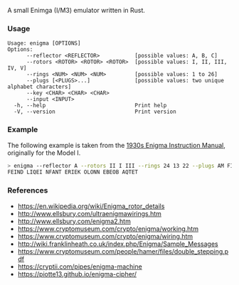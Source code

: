 A small Enimga (I/M3) emulator written in Rust.

### Usage

```
Usage: enigma [OPTIONS]
Options:
      --reflector <REFLECTOR>           [possible values: A, B, C]
      --rotors <ROTOR> <ROTOR> <ROTOR>  [possible values: I, II, III, IV, V]
      --rings <NUM> <NUM> <NUM>         [possible values: 1 to 26]
      --plugs [<PLUGS>...]              [possible values: two unique alphabet characters]
      --key <CHAR> <CHAR> <CHAR>
      --input <INPUT>
  -h, --help                            Print help
  -V, --version                         Print version
```

### Example

The following example is taken from the [1930s Enigma Instruction Manual](http://wiki.franklinheath.co.uk/index.php/Enigma/Sample_Messages), originally for the Model I.

```bash
> enigma --reflector A --rotors II I III --rings 24 13 22 --plugs AM FI NV PS TU WZ --key A B L --input "GCDSE AHUGW TQGRK VLFGX UCALX VYMIG MMNMF"
FEIND LIQEI NFANT ERIEK OLONN EBEOB AQTET
```

### References

- https://en.wikipedia.org/wiki/Enigma_rotor_details
- http://www.ellsbury.com/ultraenigmawirings.htm
- http://www.ellsbury.com/enigma2.htm
- https://www.cryptomuseum.com/crypto/enigma/working.htm
- https://www.cryptomuseum.com/crypto/enigma/wiring.htm
- http://wiki.franklinheath.co.uk/index.php/Enigma/Sample_Messages
- https://www.cryptomuseum.com/people/hamer/files/double_stepping.pdf
- https://cryptii.com/pipes/enigma-machine
- https://piotte13.github.io/enigma-cipher/
